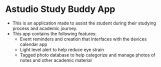 # Astudio Study Buddy App
- This is an application made to assist the student during their studying process and academic journey.
- This app contains the following features:
  - Event reminders and creation that interfaces with the devices calendar app
  - Light level alert to help reduce eye strain
  - Tagged photo database to help categorize and manage photos of notes and other academic material  
